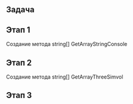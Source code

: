 ## Задача

## Этап 1
Создание метода string[] GetArrayStringConsole
## Этап 2
Создание метода string[] GetArrayThreeSimvol
## Этап 3